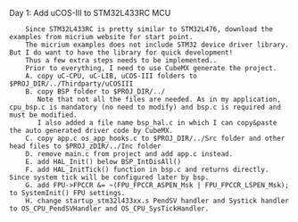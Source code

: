 Day 1:  Add uCOS-III to STM32L433RC MCU
		  
        Since STM32L433RC is pretty similar to STM32L476, download the examples from micrium website for start point.
		The micrium examples does not include STM32 device driver library. But I do want to have the library for quick development!
		Thus a few extra steps needs to be implemented..
		Prior to everything, I need to use CubeMX generate the project. 
		A. copy uC-CPU, uC-LIB, uCOS-III folders to $PROJ_DIR/../Thirdparty/uCOSIII
		B. copy BSP folder to $PROJ_DIR/../
		   Note that not all the files are needed. As in my application, cpu_bsp.c is mandatory (no need to modify) and bsp.c is required and must be modified. 
		   I also added a file name bsp_hal.c in which I can copy&paste the auto generated driver code by CubeMX.
		C. copy app.c os_app_hooks.c to $PROJ_DIR/../Src folder and other head files to $PROJ_zDIR/../Inc folder
		D. remove main.c from project and add app.c instead. 
		E. add HAL_Init() below BSP_IntDisAll()
		F. add HAL_InitTick() function in bsp.c and returns directly. Since system tick will be configured later by bsp.
		G. add FPU->FPCCR &= ~(FPU_FPCCR_ASPEN_Msk | FPU_FPCCR_LSPEN_Msk); to SystemInit() FPU settings.
		H. change startup_stm32l433xx.s PendSV handler and Systick handler to OS_CPU_PendSVHandler and OS_CPU_SysTickHandler.
		
		